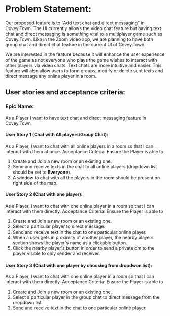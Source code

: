 # Problem Statement: 
Our proposed feature is to “Add text chat and direct messaging” in Covey.Town. The UI currently allows the video chat feature but having text chat and direct messaging is something vital to a multiplayer game such as Covey.Town. Like in the Zoom video app, we are planning to have both group chat and direct chat feature in the current UI of Covey.Town.

We are interested in the feature because it will enhance the user experience of the game as not everyone who plays the game wishes to interact with other players via video chats. Text chats are more intuitive and easier. This feature will also allow users to form groups, modify or delete sent texts and direct message any online player in a room.

## User stories and acceptance criteria:
### Epic Name: 
As a Player I want to have text chat and direct messaging feature in Covey.Town

#### User Story 1 (Chat with All players/Group Chat):
As a Player, I want to chat with all online players in a room so that I can interact with them at once.
Acceptance Criteria: Ensure the Player is able to
1. Create and Join a new room or an existing one.
2. Send and receive texts in the chat to all online players (dropdown list should be set to **Everyone**).
3. A window to chat with all the players in the room should be present on right side of the map.

#### User Story 2 (Chat with one player): 
As a Player, I want to chat with one online player in a room so that I can interact with them directly.
Acceptance Criteria: Ensure the Player is able to
1. Create and Join a new room or an existing one.
2. Select a particular player to direct message.
3. Send and receive text in the chat to one particular online player.
4. When a user gets in proximity of another player, the nearby players section shows the player's name as a clickable button.
5. Click the nearby player's button in order to send a private dm to the player visible to only sender and receiver.

#### User Story 3 (Chat with one player by choosing from dropdwon list):
As a Player, I want to chat with one online player in a room so that I can interact with them directly.
Acceptance Criteria: Ensure the Player is able to
1. Create and Join a new room or an existing one.
2. Select a particular player in the group chat to direct message from the dropdown list.
3. Send and receive text in the chat to one particular online player.

